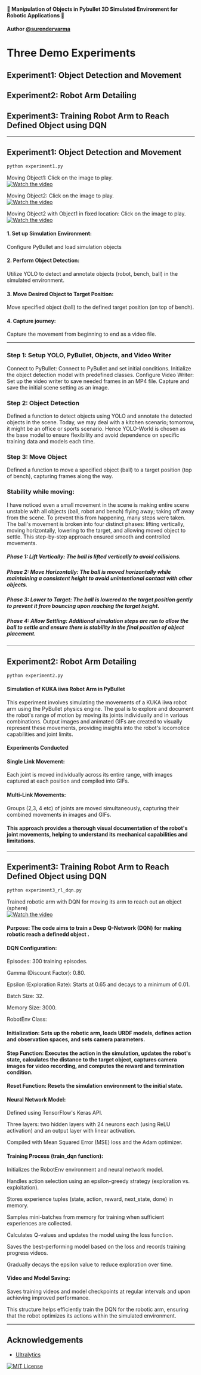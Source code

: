 #### 🤖  Manipulation of Objects in Pybullet 3D Simulated Environment for Robotic Applications 🤖

#### Author [@surendervarma](https://www.github.com/surenderdev)

# Three Demo Experiments

## Experiment1: Object Detection and Movement
## Experiment2: Robot Arm Detailing
## Experiment3: Training Robot Arm to Reach Defined Object using DQN 
-------------------------------------------------------------------------------
## Experiment1: Object Detection and Movement
```bash
python experiment1.py
```

Moving Object1: Click on the image to play.
<br />
[![Watch the video](robotthumbnail.jpg)](https://vimeo.com/1054422380/f5b545434e)

Moving Object2: Click on the image to play.
<br />
[![Watch the video](robotthumbnail.jpg)](https://vimeo.com/1054422503/628fc29ca2)

Moving Object2 with Object1 in fixed location: Click on the image to play.
<br />
[![Watch the video](robotthumbnail.jpg)](https://vimeo.com/1054422431/b0bcd8bd93)

#### 1.	Set up Simulation Environment:
Configure PyBullet and load simulation objects 

#### 2.	Perform Object Detection:
Utilize YOLO to detect and annotate objects (robot, bench, ball) in the simulated environment.

#### 3.	Move Desired Object to Target Position:
Move specified object (ball) to the defined target position (on top of bench).

#### 4.	Capture journey:
Capture the movement from beginning to end as a video file.

----------
### Step 1: Setup YOLO, PyBullet, Objects, and Video Writer
Connect to PyBullet: Connect to PyBullet and set initial conditions.
Initialize the object detection model with predefined classes. 
Configure Video Writer: Set up the video writer to save needed frames in an MP4 file.
Capture and save the initial scene setting as an image.
### Step 2: Object Detection
Defined a function to detect objects using YOLO and annotate the detected objects in the scene. Today, we may deal with a kitchen scenario; tomorrow, it might be an office or sports scenario. Hence YOLO-World is chosen as the base model to ensure flexibility and avoid dependence on specific training data and models each time.
### Step 3: Move Object
Defined a function to move a specified object (ball) to a target position (top of bench), capturing frames along the way.
### Stability while moving:
I have noticed even a small movement in the scene is making entire scene unstable with all objects (ball, robot and bench) flying away; taking off away from the scene. To prevent this from happening, many steps were taken. 
The ball's movement is broken into four distinct phases: lifting vertically, moving horizontally, lowering to the target, and allowing moved object to settle. This step-by-step approach ensured smooth and controlled movements.
 ##### Phase 1: Lift Vertically: The ball is lifted vertically to avoid collisions. 
 ##### Phase 2: Move Horizontally: The ball is moved horizontally while maintaining a consistent height to avoid unintentional contact with other objects.
 ##### Phase 3: Lower to Target: The ball is lowered to the target position gently to prevent it from bouncing upon reaching the target height.
 ##### Phase 4: Allow Settling: Additional simulation steps are run to allow the ball to settle and ensure there is stability in the final position of object placement.

-------------------------------------------------------------------------------

## Experiment2: Robot Arm Detailing 
```bash
python experiment2.py
```
#### Simulation of KUKA iiwa Robot Arm in PyBullet
This experiment involves simulating the movements of a KUKA iiwa robot arm using the PyBullet physics engine. The goal is to explore and document the robot's range of motion by moving its joints individually and in various combinations. Output images and animated GIFs are created to visually represent these movements, providing insights into the robot's locomotice capabilities and joint limits.

#### Experiments Conducted
#### Single Link Movement: 
Each joint is moved individually across its entire range, with images captured at each position and compiled into GIFs.

#### Multi-Link Movements: 
Groups (2,3, 4 etc) of joints are moved simultaneously, capturing their combined movements in images and GIFs.

#### This approach provides a thorough visual documentation of the robot's joint movements, helping to understand its mechanical capabilities and limitations.

-------------------------------------------------------------------------------

## Experiment3: Training Robot Arm to Reach Defined Object using DQN 

```bash
python experiment3_rl_dqn.py
```
Trained robotic arm with DQN for moving its arm to reach out an object (sphere)
<br />
[![Watch the video](rl_dqn_training_thumbnail.jpg)](https://vimeo.com/1054906047/7960f6e34e)

#### Purpose: The code aims to train a Deep Q-Network (DQN) for making robotic reach a definedd object .

#### DQN Configuration:

Episodes: 300 training episodes.

Gamma (Discount Factor): 0.80.

Epsilon (Exploration Rate): Starts at 0.65 and decays to a minimum of 0.01.

Batch Size: 32.

Memory Size: 3000.

RobotEnv Class:

#### Initialization: Sets up the robotic arm, loads URDF models, defines action and observation spaces, and sets camera parameters.

#### Step Function: Executes the action in the simulation, updates the robot's state, calculates the distance to the target object, captures camera images for video recording, and computes the reward and termination condition.

#### Reset Function: Resets the simulation environment to the initial state.

#### Neural Network Model:

Defined using TensorFlow's Keras API.

Three layers: two hidden layers with 24 neurons each (using ReLU activation) and an output layer with linear activation.

Compiled with Mean Squared Error (MSE) loss and the Adam optimizer.

#### Training Process (train_dqn function):

Initializes the RobotEnv environment and neural network model.

Handles action selection using an epsilon-greedy strategy (exploration vs. exploitation).

Stores experience tuples (state, action, reward, next_state, done) in memory.

Samples mini-batches from memory for training when sufficient experiences are collected.

Calculates Q-values and updates the model using the loss function.

Saves the best-performing model based on the loss and records training progress videos.

Gradually decays the epsilon value to reduce exploration over time.

#### Video and Model Saving:

Saves training videos and model checkpoints at regular intervals and upon achieving improved performance.

This structure helps efficiently train the DQN for the robotic arm, ensuring that the robot optimizes its actions within the simulated environment.

-------------------------------------------------------------------------------

## Acknowledgements

 - [Ultralytics](https://docs.ultralytics.com/models/yolo-world/)

[![MIT License](https://img.shields.io/badge/License-MIT-green.svg)](https://choosealicense.com/licenses/mit/)
